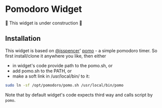 # Pomodoro Widget

:construction: This widget is under construction :construction_worker:

## Installation

This widget is based on [@jsspencer](https://github.com/jsspencer)' [pomo](https://github.com/jsspencer/pomo) - a simple pomodoro timer.
So first install/clone it anywhere you like, then either
 - in widget's code provide path to the pomo.sh, or
 - add pomo.sh to the PATH, or
 - make a soft link in /usr/local/bin/ to it:
 ```bash
 sudo ln -sf /opt/pomodoro/pomo.sh /usr/local/bin/pomo
 ```

Note that by default widget's code expects third way and calls script by `pomo`.
